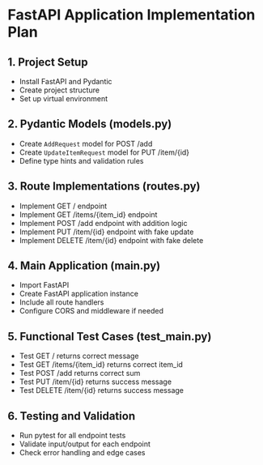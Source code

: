 
# FastAPI Application Implementation Plan

## 1. Project Setup
- Install FastAPI and Pydantic
- Create project structure
- Set up virtual environment

## 2. Pydantic Models (models.py)
- Create `AddRequest` model for POST /add
- Create `UpdateItemRequest` model for PUT /item/{id}
- Define type hints and validation rules

## 3. Route Implementations (routes.py)
- Implement GET / endpoint
- Implement GET /items/{item_id} endpoint
- Implement POST /add endpoint with addition logic
- Implement PUT /item/{id} endpoint with fake update
- Implement DELETE /item/{id} endpoint with fake delete

## 4. Main Application (main.py)
- Import FastAPI
- Create FastAPI application instance
- Include all route handlers
- Configure CORS and middleware if needed

## 5. Functional Test Cases (test_main.py)
- Test GET / returns correct message
- Test GET /items/{item_id} returns correct item_id
- Test POST /add returns correct sum
- Test PUT /item/{id} returns success message
- Test DELETE /item/{id} returns success message

## 6. Testing and Validation
- Run pytest for all endpoint tests
- Validate input/output for each endpoint
- Check error handling and edge cases